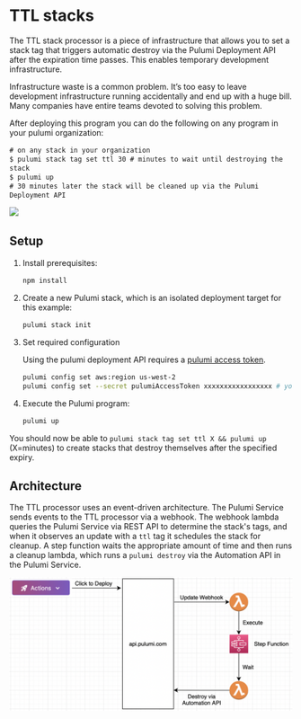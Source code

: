 # TTL stacks

The TTL stack processor is a piece of infrastructure that allows you to set a
stack tag that triggers automatic destroy via the Pulumi Deployment API after
the expiration time passes. This enables temporary development infrastructure.

Infrastructure waste is a common problem. It’s too easy to leave development
infrastructure running accidentally and end up with a huge bill. Many companies
have entire teams devoted to solving this problem.

After deploying this program you can do the following on any program in your
pulumi organization:

```console
# on any stack in your organization
$ pulumi stack tag set ttl 30 # minutes to wait until destroying the stack
$ pulumi up
# 30 minutes later the stack will be cleaned up via the Pulumi Deployment API
```

![](./deploy-stack-reaper.gif)

## Setup

1. Install prerequisites:

    ```bash
    npm install
    ```

1. Create a new Pulumi stack, which is an isolated deployment target for this
   example:

    ```bash
    pulumi stack init
    ```

1. Set required configuration

    Using the pulumi deployment API requires a [pulumi access token](https://www.pulumi.com/docs/intro/pulumi-service/accounts/#access-tokens).

    ```bash
    pulumi config set aws:region us-west-2
    pulumi config set --secret pulumiAccessToken xxxxxxxxxxxxxxxxx # your access token value
    ```

1. Execute the Pulumi program:

    ```bash
    pulumi up
    ```

You should now be able to `pulumi stack tag set ttl X && pulumi up` (X=minutes)
to create stacks that destroy themselves after the specified expiry.


## Architecture

The TTL processor uses an event-driven architecture. The Pulumi Service sends
events to the TTL processor via a webhook. The webhook lambda queries the
Pulumi Service via REST API to determine the stack's tags, and when it observes
an update with a `ttl` tag it schedules the stack for cleanup. A step function
waits the appropriate amount of time and then runs a cleanup lambda, which runs
a `pulumi destroy` via the Automation API in the Pulumi Service.

![](./ttl-stacks-architecture.png)
